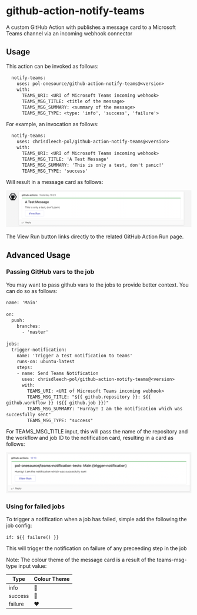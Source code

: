 # github-action-notify-teams
A custom GitHub Action with publishes a message card to a Microsoft Teams channel via an incoming webhook connector

## Usage

This action can be invoked as follows:

```
  notify-teams:
    uses: pol-onesource/github-action-notify-teams@<version>
    with:
      TEAMS_URI: <URI of Microsoft Teams incoming webhook>
      TEAMS_MSG_TITLE: <title of the message>
      TEAMS_MSG_SUMMARY: <summary of the message>
      TEAMS_MSG_TYPE: <type: 'info', 'success', 'failure'>
```

For example, an invocation as follows:

```
  notify-teams:
    uses: chrisdleech-pol/github-action-notify-teams@<version>
    with:
      TEAMS_URI: <URI of Microsoft Teams incoming webhook>
      TEAMS_MSG_TITLE: 'A Test Message'
      TEAMS_MSG_SUMMARY: 'This is only a test, don't panic!'
      TEAMS_MSG_TYPE: 'success'
```

Will result in a message card as follows:

![MicrosoftTeams](./teams-message.png)

The View Run button links directly to the related GitHub Action Run page.

## Advanced Usage

### Passing GitHub vars to the job

You may want to pass github vars to the jobs to provide better context. You can do so as follows:

```
name: 'Main'

on:
  push:
    branches:
      - 'master'

jobs:
  trigger-notification:
    name: 'Trigger a test notification to teams'
    runs-on: ubuntu-latest
    steps:
    - name: Send Teams Notification
      uses: chrisdleech-pol/github-action-notify-teams@<version>
      with: 
        TEAMS_URI: <URI of Microsoft Teams incoming webhook>
        TEAMS_MSG_TITLE: "${{ github.repository }}: ${{ github.workflow }} (${{ github.job }})"
        TEAMS_MSG_SUMMARY: "Hurray! I am the notification which was succesfully sent"
        TEAMS_MSG_TYPE: "success"
```

For TEAMS_MSG_TITLE input, this will pass the name of the repository and the workflow and job ID to the notification card, resulting in a card as follows:

![MicrosoftTeams](./teams-message-advanced.png)

### Using for failed jobs

To trigger a notification when a job has failed, simple add the following the job config:

`if: ${{ failure() }}`

This will trigger the notification on failure of any preceeding step in the job 

Note: The colour theme of the message card is a result of the teams-msg-type input value:

| Type        | Colour Theme  |
| ----------- | -----------   |
| info        | :blue_heart:  |
| success     | :green_heart: |
| failure     | :heart:       |
